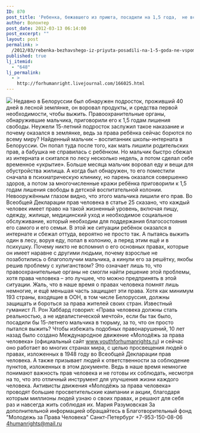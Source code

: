 ```yaml
---
ID: 870
post_title: 'Ребенка, бежавшего из приюта, посадили на 1,5 года,  не вспомнив про его права.'
author: Волонтер
post_date: 2012-03-13 06:14:00
post_excerpt: ""
layout: post
permalink: >
  /2012/03/rebenka-bezhavshego-iz-priyuta-posadili-na-1-5-goda-ne-vspomniv-pro-ego-prava.html
published: true
lj_itemid:
  - "648"
lj_permalink:
  - >
    http://forhumanright.livejournal.com/166025.html
---
```

<img src="http://cs5338.vk.com/u132145096/132409092/x_5b26039f.jpg" /> Недавно в Белоруссии был обнаружен подросток, проживший 40 дней в лесной землянке, он воровал продукты, и средства первой необходимости, чтобы выжить. Правоохранительные органы, обнаружившие мальчика, приговорили его к 1,5 годам лишения свободы. Неужели 15-летний подросток заслужил такое наказание и почему оказался в землянке, ведь за права ребёнка сейчас борются по всему миру?
Найденный мальчик – воспитанник школы-интерната в Белоруссии. Он попал туда после того, как мать лишили родительских прав, а бабушка не справилась с ребёнком. Но мальчик быстро сбежал из интерната и скитался по лесу несколько недель, а потом сделал себе временное «укрытие». Больше месяца мальчик воровал еду и вещи для обустройства жилища. А когда был обнаружен, то его поместили сначала в психиатрическую клинику, но парень оказался совершенно здоров, а потом за многочисленные кражи ребёнка приговорили к 1,5 годам лишения свободы в детской воспитательной колонии. 
Невооружённым глазом видно, что этого мальчика лишили его прав. Во Всеобщей Декларации прав человека в статье 25 сказано, что каждый человек имеет право на такой жизненный уровень, включая пищу, одежду, жилище, медицинский уход и необходимое социальное обслуживание, который необходим для поддержания благосостояния его самого и его семьи. В этой же ситуации ребёнок оказался в интернате и сбежал оттуда, вероятно не просто так. А пытаясь выжить один в лесу, воруя еду, попал в колонию, а перед этим ещё и в психушку. Почему никто не вспомнил о его основных правах, которые он имеет наравне с другими людьми, почему взрослые не позаботились о благополучии мальчика, а кинули его за решётку, якобы решив проблему с хулиганством? Это означает лишь то, что правоохранительные органы не смогли найти решение этой проблемы, хотя права человека – это лучшее, что можно предпринять в этой ситуации. Жаль, что в наше время о правах человека помнят лишь немногие, и ещё меньшая часть защищает эти права. Хотя как минимум 193 страны, входящие в ООН, в том числе Белоруссия, должны защищать и бороться за права жителей своих стран. 
Известный гуманист Л. Рон Хаббард говорил: «Права человека должны стать реальностью, а не идеалистической мечтой», если бы так было, посадили бы 15-летнего мальчика в тюрьму, за то, что он просто пытался выжить? Чтобы избежать подобных правонарушений, 10 лет назад было создано Международное движение «Молодёжь за права человека» (официальный сайт www.youthforhumanrights.ru) и сейчас оно работает во многих странах мира, с целью просвещения людей о правах, изложенных в 1948 году во Всеобщей Декларации прав человека. А также призывает людей к ответственности за соблюдение пунктов, изложенных в этом документе. Ведь в наше время немногие понимают важность прав человека и не готовы их соблюдать, несмотря на то, что это отличный инструмент для улучшения жизни каждого человека. Активисты движения «Молодёжь за права человека» проводят большие просветительские кампании и акции, благодаря которым миллионы людей узнаю о своих правах, и решают для себя раз и навсегда жить соблюдая их. 
Мария Разумовская
За дополнительной информацией обращайтесь в
Благотворительный фонд
"Молодежь за Права Человека" Санкт-Петербург 
+7-953-150-08-06 
4humanrights@mail.ru